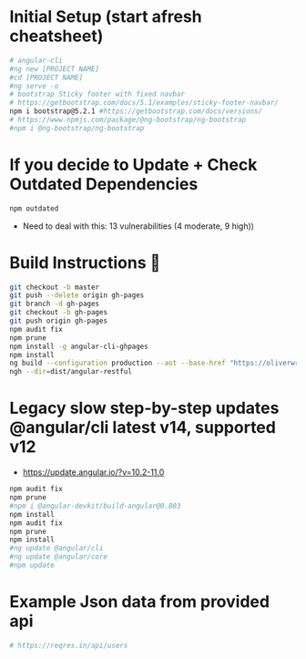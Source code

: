 # Initial Setup (start afresh cheatsheet)
```bash
# angular-cli
#ng new [PROJECT NAME]
#cd [PROJECT NAME]
#ng serve -o
# bootstrap Sticky footer with fixed navbar 
# https://getbootstrap.com/docs/5.1/examples/sticky-footer-navbar/
npm i bootstrap@5.2.1 #https://getbootstrap.com/docs/versions/
# https://www.npmjs.com/package/@ng-bootstrap/ng-bootstrap
#npm i @ng-bootstrap/ng-bootstrap
```

# If you decide to Update + Check Outdated Dependencies
```bash
npm outdated
```
- Need to deal with this: 13 vulnerabilities (4 moderate, 9 high))

# Build Instructions 🌹
```bash
git checkout -b master
git push --delete origin gh-pages
git branch -d gh-pages
git checkout -b gh-pages
git push origin gh-pages
npm audit fix
npm prune 
npm install -g angular-cli-ghpages
npm install
ng build --configuration production --aot --base-href "https://oliverwreath.github.io/Angular-RESTful/"
ngh --dir=dist/angular-restful
```

# Legacy slow step-by-step updates @angular/cli latest v14, supported v12
- https://update.angular.io/?v=10.2-11.0
```bash
npm audit fix
npm prune 
#npm i @angular-devkit/build-angular@0.803
npm install
npm audit fix
npm prune 
npm install
#ng update @angular/cli
#ng update @angular/core
#npm update
```

# Example Json data from provided api 
```bash
# https://reqres.in/api/users
```
